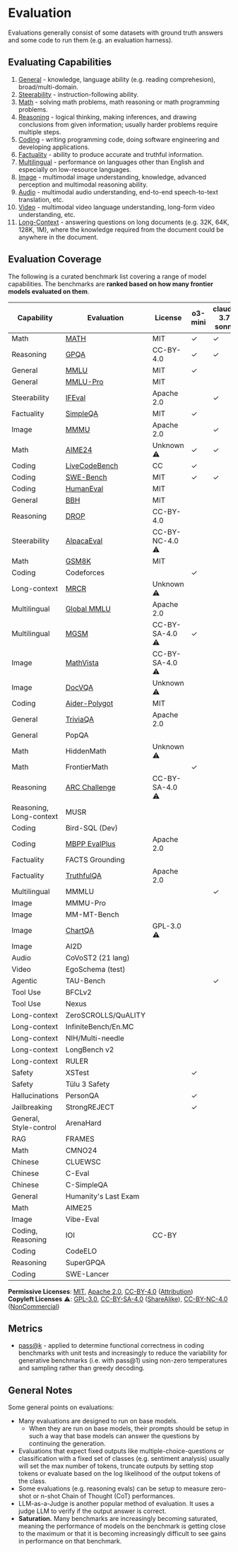 # Evaluation

Evaluations generally consist of some datasets with ground truth answers and some code to run them (e.g. an evaluation harness).

## Evaluating Capabilities

1. [General](general/) - knowledge, language ability (e.g. reading comprehesion), broad/multi-domain.
2. [Steerability](steerability/) - instruction-following ability.
3. [Math](math/) - solving math problems, math reasoning or math programming problems.
4. [Reasoning](reasoning/) - logical thinking, making inferences, and drawing conclusions from given information; usually harder problems require multiple steps.
5. [Coding](coding/) - writing programming code, doing software engineering and developing applications.
6. [Factuality](factuality/) - ability to produce accurate and truthful information.
7. [Multilingual](multilingual/) - performance on languages other than English and especially on low-resource languages.
8. [Image](image/) - multimodal image understanding, knowledge, advanced perception and multimodal reasoning ability.
9. [Audio](audio/) - multimodal audio understanding, end-to-end speech-to-text translation, etc.
10. [Video](video/) - multimodal video language understanding, long-form video understanding, etc.
11. [Long-Context](long-context/) - answering questions on long documents (e.g. 32K, 64K, 128K, 1M), where the knowledge required from the document could be anywhere in the document.

## Evaluation Coverage

The following is a curated benchmark list covering a range of model capabilities. The benchmarks are **ranked based on how many frontier models evaluated on them**.

| Capability              | Evaluation                                  | License         | o3-mini | claude-3.7-sonnet | gemini-2.5 | gemini-2.0 | llama-3.3 | grok-2 | mistral-small-3.1 | olmo-2 | openllm-leaderboard | deepseek-r1 |
|-------------------------|---------------------------------------------|-----------------|---------|-------------------|------------|------------|-----------|--------|-------------------|--------|---------------------|-------------|
| Math                    | [MATH](math/math.md)                        | MIT             | ✓       | ✓                 |            | ✓          | ✓         | ✓      | ✓                 | ✓      | ✓                   | ✓           |
| Reasoning               | [GPQA](reasoning/gpqa.md)                   | CC-BY-4.0       | ✓       | ✓                 | ✓          | ✓          | ✓         | ✓      | ✓                 |        | ✓                   | ✓           |
| General                 | [MMLU](general/mmlu.md)                     | MIT             | ✓       |                   |            |            | ✓         | ✓      | ✓                 | ✓      |                     | ✓           |
| General                 | [MMLU-Pro](general/mmlu.md)                 | MIT             |         |                   |            | ✓          | ✓         | ✓      | ✓                 |        | ✓                   | ✓           |
| Steerability            | [IFEval](steerability/ifeval.md)            | Apache 2.0      |         | ✓                 |            |            | ✓         |        |                   | ✓      | ✓                   | ✓           |
| Factuality              | [SimpleQA](factuality/simpleqa.md)          | MIT             | ✓       |                   | ✓          | ✓          |           |        | ✓                 |        |                     | ✓           |
| Image                   | [MMMU](image/mmmu.md)                       | Apache 2.0      |         | ✓                 | ✓          | ✓          |           | ✓      | ✓                 |        |                     |             |
| Math                    | [AIME24](math/aime.md)                      | Unknown ⚠️      | ✓       | ✓                 | ✓          |            |           |        |                   |        |                     | ✓           |
| Coding                  | [LiveCodeBench](coding/livecodebench.md)    | CC              | ✓       |                   | ✓          | ✓          |           |        |                   |        |                     | ✓           |
| Coding                  | [SWE-Bench](coding/swe_bench.md)                          | MIT                 | ✓       | ✓                 | ✓          |            |           |        |                   |        |                     | ✓           |
| Coding                  | [HumanEval](coding/humaneval.md)            | MIT             |         |                   |            |            | ✓         | ✓      | ✓                 |        |                     |             |
| General                 | [BBH](general/bbh.md)                       | MIT             |         |                   |            |            |           |        |                   | ✓      | ✓                   |             |
| Reasoning               | [DROP](reasoning/drop.md)                   | CC-BY-4.0       |         |                   |            |            |           |        |                   | ✓      |                     | ✓           |
| Steerability            | [AlpacaEval](steerability/alpacaeval.md)    | CC-BY-NC-4.0 ⚠️ |         |                   |            |            |           |        |                   | ✓      |                     | ✓           |
| Math                    | [GSM8K](math/gsm8k.md)                      | MIT             |         |                   |            |            | ✓         |        |                   | ✓      |                     |             |
| Coding                  | Codeforces                                  |                 | ✓       |                   |            |            |           |        |                   |        |                     | ✓           |
| Long-context            | [MRCR](long-context/mrcr.md)                                        | Unknown ⚠️                |         |                   | ✓          | ✓          |           |        |                   |        |                     |             |
| Multilingual            | [Global MMLU](multilingual/global_mmlu.md)  | Apache 2.0      |         |                   | ✓          | ✓          |           |        |                   |        |                     |             |
| Multilingual            | [MGSM](multilingual/mgsm.md)                | CC-BY-SA-4.0 ⚠️ | ✓       |                   |            |            | ✓         |        |                   |        |                     |             |
| Image                   | [MathVista](image/mathvista.md)                                   | CC-BY-SA-4.0 ⚠️                |         |                   |            |            |           | ✓      | ✓                 |        |                     |             |
| Image                   | [DocVQA](image/docvqa.md)                                      | Unknown ⚠️                |         |                   |            |            |           | ✓      | ✓                 |        |                     |             |
| Coding                  | [Aider-Polygot](coding/aider_polygot.md)                               | MIT                 |         |                   | ✓          |            |           |        |                   |        |                     | ✓           |
| General                 | [TriviaQA](general/triviaqa.md)             | Apache 2.0      |         |                   |            |            |           |        | ✓                 |        |                     |             |
| General                 | PopQA                                       |                 |         |                   |            |            |           |        |                   | ✓      |                     |             |
| Math                    | HiddenMath                                  | Unknown ⚠️      |         |                   |            | ✓          |           |        |                   |        |                     |             |
| Math                    | FrontierMath                                |                 | ✓       |                   |            |            |           |        |                   |        |                     |             |
| Reasoning               | [ARC Challenge](reasoning/arc.md)           | CC-BY-SA-4.0 ⚠️ |         |                   |            |            | ✓         |        |                   |        |                     |             |
| Reasoning, Long-context | MUSR                                        |                 |         |                   |            |            |           |        |                   |        | ✓                   |             |
| Coding                  | Bird-SQL (Dev)                              |                 |         |                   |            | ✓          |           |        |                   |        |                     |             |
| Coding                  | [MBPP EvalPlus](coding/mbpp.md)             | Apache 2.0      |         |                   |            |            | ✓         |        |                   |        |                     |             |
| Factuality              | FACTS Grounding                             |                 |         |                   |            | ✓          |           |        |                   |        |                     |             |
| Factuality              | [TruthfulQA](factuality/truthfulqa.md)      | Apache 2.0      |         |                   |            |            |           |        |                   | ✓      |                     |             |
| Multilingual            | MMMLU                                       |                 |         | ✓                 |            |            |           |        |                   |        |                     |             |
| Image                   | MMMU-Pro                                    |                 |         |                   |            |            |           |        | ✓                 |        |                     |             |
| Image                   | MM-MT-Bench                                 |                 |         |                   |            |            |           |        | ✓                 |        |                     |             |
| Image                   | [ChartQA](image/chartqa.md)                 | GPL-3.0 ⚠️      |         |                   |            |            |           |        | ✓                 |        |                     |             |
| Image                   | AI2D                                        |                 |         |                   |            |            |           |        | ✓                 |        |                     |             |
| Audio                   | CoVoST2 (21 lang)                           |                 |         |                   |            | ✓          |           |        |                   |        |                     |             |
| Video                   | EgoSchema (test)                            |                 |         |                   |            | ✓          |           |        |                   |        |                     |             |
| Agentic                 | TAU-Bench                                   |                 |         | ✓                 |            |            |           |        |                   |        |                     |             |
| Tool Use                | BFCLv2                                      |                 |         |                   |            |            | ✓         |        |                   |        |                     |             |
| Tool Use                | Nexus                                       |                 |         |                   |            |            | ✓         |        |                   |        |                     |             |
| Long-context            | ZeroSCROLLS/QuALITY                         |                 |         |                   |            |            | ✓         |        |                   |        |                     |             |
| Long-context            | InfiniteBench/En.MC                         |                 |         |                   |            |            | ✓         |        |                   |        |                     |             |
| Long-context            | NIH/Multi-needle                            |                 |         |                   |            |            | ✓         |        |                   |        |                     |             |
| Long-context            | LongBench v2                                |                 |         |                   |            |            |           |        | ✓                 |        |                     |             |
| Long-context            | RULER                                       |                 |         |                   |            |            |           |        | ✓                 |        |                     |             |
| Safety                  | XSTest                                      |                 | ✓       |                   |            |            |           |        |                   |        |                     |             |
| Safety                  | Tülu 3 Safety                               |                 |         |                   |            |            |           |        |                   | ✓      |                     |             |
| Hallucinations          | PersonQA                                    |                 | ✓       |                   |            |            |           |        |                   |        |                     |             |
| Jailbreaking            | StrongREJECT                                |                 | ✓       |                   |            |            |           |        |                   |        |                     |             |
| General, Style-control  | ArenaHard                                   |                 |         |                   |            |            |           |        |                   |        |                     | ✓           |
| RAG                     | FRAMES                                      |                 |         |                   |            |            |           |        |                   |        |                     | ✓           |
| Math                    | CMNO24                                      |                 |         |                   |            |            |           |        |                   |        |                     | ✓           |
| Chinese                 | CLUEWSC                                     |                 |         |                   |            |            |           |        |                   |        |                     | ✓           |
| Chinese                 | C-Eval                                      |                 |         |                   |            |            |           |        |                   |        |                     | ✓           |
| Chinese                 | C-SimpleQA                                  |                 |         |                   |            |            |           |        |                   |        |                     | ✓           |
| General                 | Humanity's Last Exam                        |                 |         |                   | ✓          |            |           |        |                   |        |                     |             |
| Math                    | AIME25                                      |                 |         |                   | ✓          |            |           |        |                   |        |                     |             |
| Image                   | Vibe-Eval                                   |                 |         |                   | ✓          |            |           |        |                   |        |                     |             |
| Coding, Reasoning       | IOI                                         | CC-BY           |         |                   |            |            |           |        |                   |        |                     |             |
| Coding                  | CodeELO                                     |                 |         |                   |            |            |           |        |                   |        |                     |             |
| Reasoning               | SuperGPQA                                   |                 |         |                   |            |            |           |        |                   |        |                     |             |
| Coding                  | SWE-Lancer                                  |                 |         |                   |            |            |           |        |                   |        |                     |             |

**Permissive Licenses**: [MIT](https://choosealicense.com/licenses/mit/), [Apache 2.0](https://choosealicense.com/licenses/apache-2.0/), [CC-BY-4.0](https://creativecommons.org/licenses/by/4.0/) ([Attribution](https://creativecommons.org/licenses/by/4.0/#ref-appropriate-credit))
<br>
**Copyleft Licenses** ⚠️: [GPL-3.0](https://choosealicense.com/licenses/gpl-3.0/), [CC-BY-SA-4.0](https://creativecommons.org/licenses/by-sa/4.0/) ([ShareAlike](https://creativecommons.org/licenses/by-sa/4.0/#src-same-license)), [CC-BY-NC-4.0](https://creativecommons.org/licenses/by-nc/4.0/deed.en) ([NonCommercial](https://creativecommons.org/licenses/by-nc/4.0/deed.en#src-commercial-purposes))

## Metrics

- [pass@k](metrics/pass@k.md) - applied to determine functional correctness in coding benchmarks with unit tests and increasingly to reduce the variability for generative benchmarks (i.e. with pass@1) using non-zero temperatures and sampling rather than greedy decoding.

## General Notes

Some general points on evaluations:
- Many evaluations are designed to run on base models. 
    - When they are run on base models, their prompts should be setup in such a way that base models can answer the questions by continuing the generation.
- Evaluations that expect fixed outputs like multiple-choice-questions or classification with a fixed set of classes (e.g. sentiment analysis) usually will set the max number of tokens, truncate outputs by setting stop tokens or evaluate based on the log likelihood of the output tokens of the class.
- Some evaluations (e.g. reasoning evals) can be setup to measure zero-shot or n-shot Chain of Thought (CoT) performances.
- LLM-as-a-Judge is another popular method of evaluation. It uses a judge LLM to verify if the output answer is correct.
- **Saturation.** Many benchmarks are increasingly becoming saturated, meaning the performance of models on the benchmark is getting close to the maximum or that it is becoming increasingly difficult to see gains in performance on that benchmark.